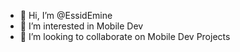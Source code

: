 - 👋 Hi, I’m @EssidEmine
- 👀 I’m interested in Mobile Dev
- 💞️ I’m looking to collaborate on Mobile Dev Projects


